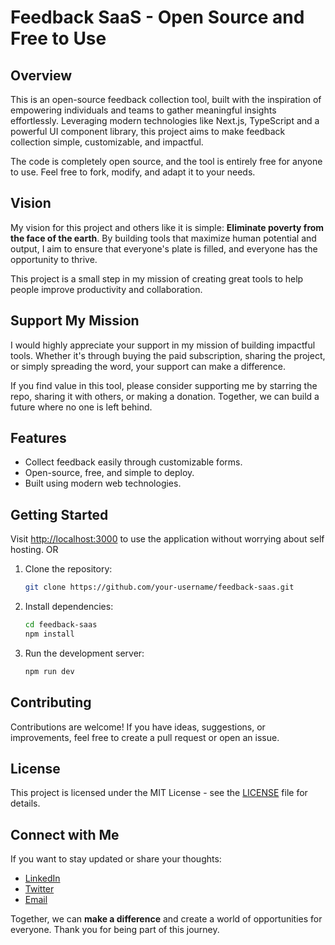 # Feedback SaaS - Open Source and Free to Use

## Overview

This is an open-source feedback collection tool, built with the inspiration of empowering individuals and teams to gather meaningful insights effortlessly. Leveraging modern technologies like Next.js, TypeScript and a powerful UI component library, this project aims to make feedback collection simple, customizable, and impactful.

The code is completely open source, and the tool is entirely free for anyone to use. Feel free to fork, modify, and adapt it to your needs.

## Vision

My vision for this project and others like it is simple: **Eliminate poverty from the face of the earth**. By building tools that maximize human potential and output, I aim to ensure that everyone's plate is filled, and everyone has the opportunity to thrive.

This project is a small step in my mission of creating great tools to help people improve productivity and collaboration.

## Support My Mission

I would highly appreciate your support in my mission of building impactful tools. Whether it's through buying the paid subscription, sharing the project, or simply spreading the word, your support can make a difference.

If you find value in this tool, please consider supporting me by starring the repo, sharing it with others, or making a donation. Together, we can build a future where no one is left behind.

## Features

- Collect feedback easily through customizable forms.
- Open-source, free, and simple to deploy.
- Built using modern web technologies.

## Getting Started

Visit [http://localhost:3000](http://localhost:3000) to use the application without worrying about self hosting. OR 

1. Clone the repository:
   ```bash
   git clone https://github.com/your-username/feedback-saas.git
   ```

2. Install dependencies:
   ```bash
   cd feedback-saas
   npm install
   ```

3. Run the development server:
   ```bash
   npm run dev
   ```

## Contributing

Contributions are welcome! If you have ideas, suggestions, or improvements, feel free to create a pull request or open an issue.

## License

This project is licensed under the MIT License - see the [LICENSE](LICENSE) file for details.

## Connect with Me

If you want to stay updated or share your thoughts:
- [LinkedIn](https://www.linkedin.com/in/iamfurqanalii/)
- [Twitter](https://x.com/iamfurqanalii)
- [Email](hello@transpify.com)

Together, we can **make a difference** and create a world of opportunities for everyone. Thank you for being part of this journey.